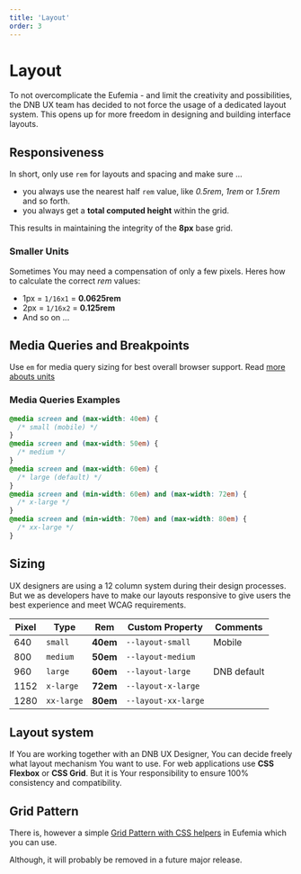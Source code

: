 ```yaml
---
title: 'Layout'
order: 3
---
```


# Layout

To not overcomplicate the Eufemia - and limit the creativity and possibilities, the DNB UX team has decided to not force the usage of a dedicated layout system. This opens up for more freedom in designing and building interface layouts.

## Responsiveness

In short, only use `rem` for layouts and spacing and make sure ...

- you always use the nearest half `rem` value, like _0.5rem_, _1rem_ or _1.5rem_ and so forth.
- you always get a **total computed height** within the grid.

This results in maintaining the integrity of the **8px** base grid.

### Smaller Units

Sometimes You may need a compensation of only a few pixels. Heres how to calculate the correct _rem_ values:

- 1px = `1/16x1` = **0.0625rem**
- 2px = `1/16x2` = **0.125rem**
- And so on ...

## Media Queries and Breakpoints

Use `em` for media query sizing for best overall browser support. Read [more abouts units](/uilib/usage/best-practices/for-styling#units)

### Media Queries Examples

```css
@media screen and (max-width: 40em) {
  /* small (mobile) */
}
@media screen and (max-width: 50em) {
  /* medium */
}
@media screen and (max-width: 60em) {
  /* large (default) */
}
@media screen and (min-width: 60em) and (max-width: 72em) {
  /* x-large */
}
@media screen and (min-width: 70em) and (max-width: 80em) {
  /* xx-large */
}
```

## Sizing

UX designers are using a 12 column system during their design processes. But we as developers have to make our layouts responsive to give users the best experience and meet WCAG requirements.

| Pixel | Type       | Rem      | Custom Property     | Comments    |
| ----- | ---------- | -------- | ------------------- | ----------- |
| 640   | `small`    | **40em** | `--layout-small`    | Mobile      |
| 800   | `medium`   | **50em** | `--layout-medium`   |             |
| 960   | `large`    | **60em** | `--layout-large`    | DNB default |
| 1152  | `x-large`  | **72em** | `--layout-x-large`  |             |
| 1280  | `xx-large` | **80em** | `--layout-xx-large` |             |

<!-- | 1440  | `xxx-large` | **90em** | `--layout-xxx-large` |             | -->

## Layout system

If You are working together with an DNB UX Designer, You can decide freely what layout mechanism You want to use. For web applications use **CSS Flexbox** or **CSS Grid**. But it is Your responsibility to ensure 100% consistency and compatibility.

## Grid Pattern

There is, however a simple [Grid Pattern with CSS helpers](/uilib/extensions/grid) in Eufemia which you can use.

Although, it will probably be removed in a future major release.
